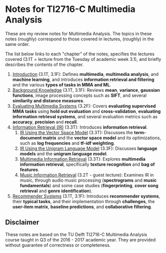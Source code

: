 # Notes for TI2716-C Multimedia Analysis

These are my review notes for Multimedia Analysis. The topics in these notes (roughly) correspond to those covered in lectures, (roughly) in the same order.

The list below links to each "chapter" of the notes, specifies the lectures covered (3.1T = lecture from the Tuesday of academic week 3.1), and briefly describes the contents of the chapter.

1. [Introduction](introduction.md) (3.1T, 3.1F): Defines **multimedia**, **multimedia analysis**, and **machine learning**, and introduces **information retrieval and filtering** and the various **types of tasks in MMA and ML**.
1. [Background Knowledge](background.md) (3.1T, 3.1F): Reviews **mean**, **variance**, **gaussian functions**, image processing concepts such as **SIFT**, and several **similarity and distance measures**.
1. [Evaluating Multimedia Systems](evaluation.md) (3.2F): Covers **evaluating supervised MMA tasks** using **hold out evaluation** and **cross-validation**, **evaluating information retrieval systems**, and several evaluation metrics such as **accuracy**, **precision** and **recall**.
1. [Information Retrieval (IR)](information-retrieval.md) (3.3T): Introduces **information retrieval**.
    1. [IR Using the Vector Space Model](vector-space-model.md) (3.3T): Discusses the **term-document matrix** and the **vector space model** and its optimizations, such as **log frequencies** and **tf-idf weighting**.
    1. [IR Using the Unigram Language Model](unigram-language-model.md) (3.3F): Discusses **language models** and the **unigram language model**.
    1. [Multimedia Information Retrieval](multimedia-information-retrieval.md) (3.3T): Explores **multimedia information retrieval**, specifically **texture recognition** and **bag of features**.
    1. [Music Information Retrieval](music-information-retrieval.md) (3.2T - guest lecture): Examines IR in music, through audio music processing (**spectrograms** and **music fundamentals**) and some case studies (**fingerprinting**, **cover song retrieval** and **genre identification**).
1. [Recommender Systems](recommender-systems.md) (3.1T, 3.1F): Introduces **recommender systems**, their **typical tasks**, and their implementation through **challenges**, the **user-item matrix**, **baseline predictions**, and **collaborative filtering**.


## Disclaimer

These notes are based on the TU Delft TI2716-C Multimedia Analysis course taught in Q3 of the 2016 - 2017 academic year. They are provided without guarantee of correctness or completeness.
